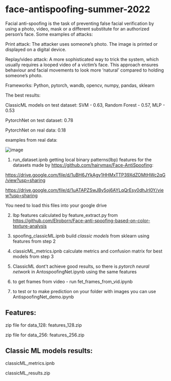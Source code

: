 # face-antispoofing-summer-2022

Facial anti-spoofing is the task of preventing false facial verification by using a photo, video, mask or a different substitute for an authorized person’s face. Some examples of attacks:

Print attack: The attacker uses someone’s photo. The image is printed or displayed on a digital device.

Replay/video attack: A more sophisticated way to trick the system, which usually requires a looped video of a victim’s face. This approach ensures behaviour and facial movements to look more ‘natural’ compared to holding someone’s photo.

Frameworks: Python, pytorch, wandb, opencv, numpy, pandas, sklearn

The best results:

ClassicML models on test dataset: SVM - 0.63, Random Forest - 0.57, MLP - 0.53

PytorchNet on test dataset: 0.78

PytorchNet on real data: 0.18

examples from real data: 

![image](https://user-images.githubusercontent.com/109301202/189068094-c8fd8143-9ded-4726-96e3-eaa27a660248.png)

1. run_dataset.ipnb getting local binary patterns(lbp) features for the datasets made by https://github.com/hairymax/Face-AntiSpoofing:
  
  https://drive.google.com/file/d/1uBH6JYkAgy1HHMxTTP39XdZOMtHWc2qG/view?usp=sharing
  
  https://drive.google.com/file/d/1uATAPZSwJBy5oj6AYLqQrEsy0dhJrI0Y/view?usp=sharing
  
  You need to load this files into your google drive
  
2. lbp features calculated by feature_extract.py from https://github.com/Elroborn/Face-anti-spoofing-based-on-color-texture-analysis

3. spoofing_classicML.ipnb build *classic models* from sklearn using features from step 2

4. classicML_metrics.ipnb calculate metrics and confusion matrix for best models from step 3

5. ClassicML dont't achieve good results, so there is *pytorch neural network* in AntospoofingNet.ipynb using the same features

6. to get frames from video - run fet_frames_from_vid.ipynb

7. to test or to make prediction on your folder with images you can use AntispoofingNet_demo.ipynb




## Features:

zip file for data_128: features_128.zip

zip file for data_256: features_256.zip

## Classic ML models results: 

classicML_metrics.ipnb

classicML_results.zip
